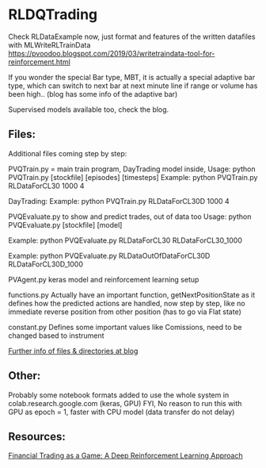 # RLDQTrading 

Check RLDataExample now, just format and features of the written datafiles with MLWriteRLTrainData
https://pvoodoo.blogspot.com/2019/03/writetraindata-tool-for-reinforcement.html

If you wonder the special Bar type, MBT, it is actually a special adaptive bar type, which can switch to next bar at next minute line if range or volume has been high.. (blog has some info of the adaptive bar)

Supervised models available too, check the blog.


## Files:
Additional files coming step by step:

PVQTrain.py = main train program, DayTrading model inside, 
Usage: python PVQTrain.py [stockfile] [episodes] [timesteps]
Example: python PVQTrain.py RLDataForCL30 1000 4

DayTrading:
Example: python PVQTrain.py RLDataForCL30D 1000 4 

PVQEvaluate.py to show and predict trades, out of data too
Usage: python PVQEvaluate.py [stockfile] [model]

Example: python PVQEvaluate.py RLDataForCL30 RLDataForCL30_1000 

Example: python PVQEvaluate.py RLDataOutOfDataForCL30D RLDataForCL30D_1000 

PVAgent.py keras model and reinforcement learning setup 

functions.py  Actually have an important function, getNextPositionState as it defines how the predicted actions are handled, now step by step, like no immediate reverse position from other position (has to go via Flat state)

constant.py Defines some important values like Comissions, need to be changed based to instrument 

[Further info of files & directories at blog](https://pvoodoo.blogspot.com/2019/03/example-of-reinforcement-learning.html?view=flipcard)

## Other:

Probably some notebook formats added to use the whole system in colab.research.google.com (keras, GPU)
FYI, No reason to run this with GPU as epoch = 1, faster with CPU model (data transfer do not delay)

## Resources:

[Financial Trading as a Game: A Deep Reinforcement Learning Approach](https://arxiv.org/abs/1807.02787)

